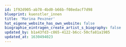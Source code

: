 ```yaml
---
id: 1f92d905-ab78-4bd0-b66b-f08edacf7d98
blueprint: kuenstler_innen
title: 'Marina Pevzner'
hat_eigene_website_has_own_website: false
biographie_eintragen_create_artist_s_biography: false
updated_by: b1a43fd3-c865-4122-b6cc-50cfa81a1985
updated_at: 1630494023
---
```

